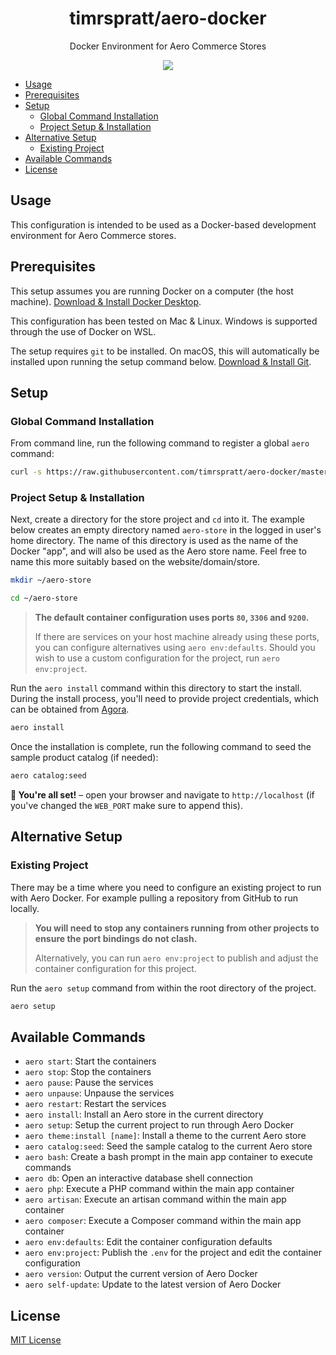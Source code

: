 <h1 align="center">timrspratt/aero-docker</h1>

<div align="center">
  <p>Docker Environment for Aero Commerce Stores</p>
  <a href="https://opensource.org/licenses/MIT" target="_blank"><img src="https://img.shields.io/badge/license-MIT-blue.svg" /></a>
</div>

- [Usage](#usage)
- [Prerequisites](#prerequisites)
- [Setup](#setup)
  - [Global Command Installation](#global-command-installation)
  - [Project Setup & Installation](#project-setup--installation)
- [Alternative Setup](#alternative-setup)
  - [Existing Project](#existing-project)
- [Available Commands](#available-commands)
- [License](#license)

## Usage

This configuration is intended to be used as a Docker-based development environment for Aero Commerce stores.

## Prerequisites

This setup assumes you are running Docker on a computer (the host machine). [Download & Install Docker Desktop](https://www.docker.com/products/docker-desktop).

This configuration has been tested on Mac & Linux. Windows is supported through the use of Docker on WSL.

The setup requires `git` to be installed.
On macOS, this will automatically be installed upon running the setup command below.
[Download & Install Git](https://git-scm.com/book/en/v2/Getting-Started-Installing-Git).

## Setup

### Global Command Installation

From command line, run the following command to register a global `aero` command:

```bash
curl -s https://raw.githubusercontent.com/timrspratt/aero-docker/master/install.sh | bash
```

### Project Setup & Installation

Next, create a directory for the store project and `cd` into it.
The example below creates an empty directory named `aero-store` in the logged in user's home directory.
The name of this directory is used as the name of the Docker "app", and will also be used as the Aero store name.
Feel free to name this more suitably based on the website/domain/store.

```bash
mkdir ~/aero-store
```

```bash
cd ~/aero-store
```

> **The default container configuration uses ports `80`, `3306` and `9200`.**
>
> If there are services on your host machine already using these ports, you can configure alternatives using `aero env:defaults`.
> Should you wish to use a custom configuration for the project, run `aero env:project`.

Run the `aero install` command within this directory to start the install.
During the install process, you'll need to provide project credentials, which can be obtained from
[Agora](https://agora.aerocommerce.com/projects).

```bash
aero install
```

Once the installation is complete, run the following command to seed the sample product catalog (if needed):

```bash
aero catalog:seed
```

**🎉 You're all set!** – open your browser and navigate to `http://localhost` (if you've changed the `WEB_PORT` make sure to append this).

## Alternative Setup

### Existing Project

There may be a time where you need to configure an existing project to run with Aero Docker.
For example pulling a repository from GitHub to run locally.

> **You will need to stop any containers running from other projects to ensure the port bindings do not clash.**
>
> Alternatively, you can run `aero env:project` to publish and adjust the container configuration for this project.

Run the `aero setup` command from within the root directory of the project.

```bash
aero setup
```

## Available Commands

- `aero start`: Start the containers
- `aero stop`: Stop the containers
- `aero pause`: Pause the services
- `aero unpause`: Unpause the services
- `aero restart`: Restart the services
- `aero install`: Install an Aero store in the current directory
- `aero setup`: Setup the current project to run through Aero Docker
- `aero theme:install [name]`: Install a theme to the current Aero store
- `aero catalog:seed`: Seed the sample catalog to the current Aero store
- `aero bash`: Create a bash prompt in the main app container to execute commands
- `aero db`: Open an interactive database shell connection
- `aero php`: Execute a PHP command within the main app container
- `aero artisan`: Execute an artisan command within the main app container
- `aero composer`: Execute a Composer command within the main app container
- `aero env:defaults`: Edit the container configuration defaults
- `aero env:project`: Publish the `.env` for the project and edit the container configuration
- `aero version`: Output the current version of Aero Docker
- `aero self-update`: Update to the latest version of Aero Docker

## License

[MIT License](https://opensource.org/licenses/MIT)
